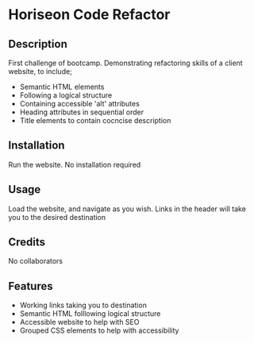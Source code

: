 # Horiseon Code Refactor

## Description

First challenge of bootcamp.
Demonstrating refactoring skills of a client website, to include;
- Semantic HTML elements
- Following a logical structure
- Containing accessible 'alt' attributes
- Heading attributes in sequential order
- Title elements to contain cocncise description

## Installation

Run the website.
No installation required

## Usage

Load the website, and navigate as you wish.
Links in the header will take you to the desired destination

## Credits

No collaborators

## Features

- Working links taking you to destination
- Semantic HTML folllowing logical structure
- Accessible website to help with SEO
- Grouped CSS elements to help with accessibility
